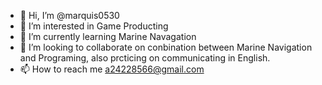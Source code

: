 - 👋 Hi, I’m @marquis0530
- 👀 I’m interested in Game Producting
- 🌱 I’m currently learning Marine Navagation
- 💞️ I’m looking to collaborate on conbination between Marine Navigation and Programing, also prcticing on communicating in English.
- 📫 How to reach me a24228566@gmail.com

<!---
marquis0530/marquis0530 is a ✨ special ✨ repository because its `README.md` (this file) appears on your GitHub profile.
You can click the Preview link to take a look at your changes.
--->

